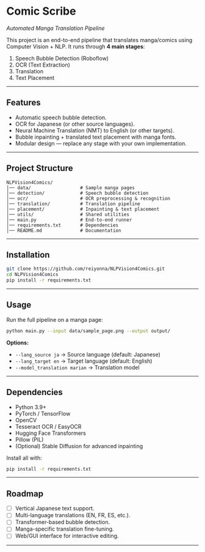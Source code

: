 # Comic Scribe

*Automated Manga Translation Pipeline*

This project is an end-to-end pipeline that translates manga/comics using Computer Vision + NLP.
It runs through **4 main stages**:

1. Speech Bubble Detection (Roboflow)
2. OCR (Text Extraction)
3. Translation
4. Text Placement

---

## Features

* Automatic speech bubble detection.
* OCR for Japanese (or other source languages).
* Neural Machine Translation (NMT) to English (or other targets).
* Bubble inpainting + translated text placement with manga fonts.
* Modular design — replace any stage with your own implementation.

---

## Project Structure

```
NLPVision4Comics/
│── data/                  # Sample manga pages
│── detection/             # Speech bubble detection
│── ocr/                   # OCR preprocessing & recognition
│── translation/           # Translation pipeline
│── placement/             # Inpainting & text placement
│── utils/                 # Shared utilities
│── main.py                # End-to-end runner
│── requirements.txt       # Dependencies
│── README.md              # Documentation
```

---

## Installation

```bash
git clone https://github.com/reiyonna/NLPVision4Comics.git
cd NLPVision4Comics
pip install -r requirements.txt
```

---

## Usage

Run the full pipeline on a manga page:

```bash
python main.py --input data/sample_page.png --output output/
```

**Options:**

* `--lang_source ja` → Source language (default: Japanese)
* `--lang_target en` → Target language (default: English)
* `--model_translation marian` → Translation model

---

## Dependencies

* Python 3.9+
* PyTorch / TensorFlow
* OpenCV
* Tesseract OCR / EasyOCR
* Hugging Face Transformers
* Pillow (PIL)
* (Optional) Stable Diffusion for advanced inpainting

Install all with:

```bash
pip install -r requirements.txt
```

---

## Roadmap

* [ ] Vertical Japanese text support.
* [ ] Multi-language translations (EN, FR, ES, etc.).
* [ ] Transformer-based bubble detection.
* [ ] Manga-specific translation fine-tuning.
* [ ] Web/GUI interface for interactive editing.

---
